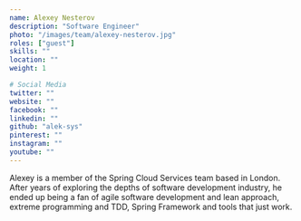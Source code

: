 ```yaml
---
name: Alexey Nesterov
description: "Software Engineer"
photo: "/images/team/alexey-nesterov.jpg"
roles: ["guest"]
skills: ""
location: ""
weight: 1

# Social Media
twitter: ""
website: ""
facebook: ""
linkedin: ""
github: "alek-sys"
pinterest: ""
instagram: ""
youtube: ""
---
```


Alexey is a member of the Spring Cloud Services team based in London. After years of exploring the depths of software development industry, he ended up being a fan of agile software development and lean approach, extreme programming and TDD, Spring Framework and tools that just work.

<!--more-->

